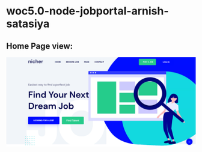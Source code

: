 # woc5.0-node-jobportal-arnish-satasiya

## Home Page view:
![Semantic description of image](/images/home.png "Home Page")
